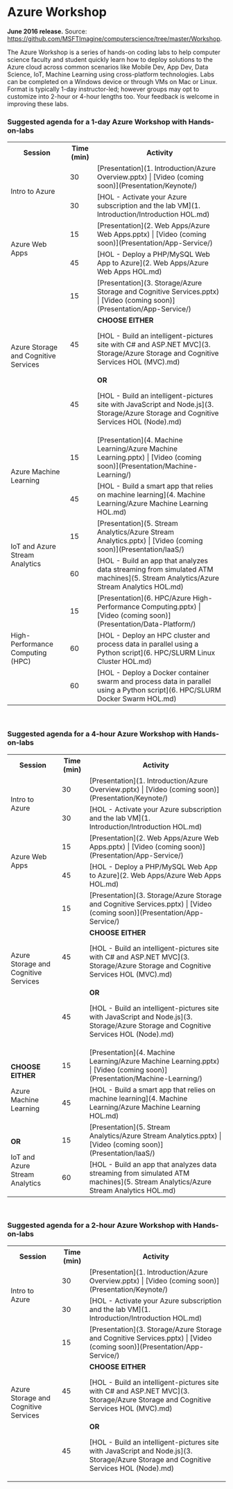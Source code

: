 <html lang="en">
   <head>
      <meta charset="utf-8">
      <meta http-equiv="X-UA-Compatible" content="IE=edge">
      <meta name="viewport" content="width=device-width, initial-scale=1">
      <title>Academic Resources / Azure Workshop</title>
	  <link rel="stylesheet" href="style.css">
   </head>
   <body id="home">
      <div class="container">
         <div class="jumbotron">
            <h1>Azure Workshop</h1>
            <p><b>June 2016 release.</b> Source: <a href="https://github.com/MSFTImagine/computerscience/tree/master/Workshop">https://github.com/MSFTImagine/computerscience/tree/master/Workshop</a>.</p>
            <p>
            The Azure Workshop is a series of hands-on coding labs to help computer science faculty and student quickly learn how to deploy solutions to the Azure cloud across common scenarios like Mobile Dev, App Dev, Data Science, IoT, Machine Learning using cross-platform technologies. Labs can be completed on a Windows device or through VMs on Mac or Linux. Format is typically 1-day instructor-led; however groups may opt to customize into 2-hour or 4-hour lengths too. Your feedback is welcome in improving these labs.
            </p>
            </div>
         </div>
         <div class="panel panel-default">
            <div class="panel-heading">
               <h3 class="panel-title">Suggested agenda for a 1-day Azure Workshop with Hands-on-labs</h3>
            </div>
            <div class="panel-body">
               <table class="table table-bordered table-hover">
                  <col>
                  <col>
                  <col>
                  <tr>
                     <th>Session</th>
                     <th>Time (min)</th>
                     <th>Activity</th>
                  </tr>
                  <tr>
                     <td rowspan=2>Intro to Azure</td>
                     <td>30</td>
                     <td>[Presentation](1. Introduction/Azure Overview.pptx) | [Video (coming soon)](Presentation/Keynote/)</td>
                  </tr>
                  <tr>
                  <td>30</td>
                  <td>[HOL - Activate your Azure subscription and the lab VM](1. Introduction/Introduction HOL.md)</td>
                  </tr>		
                  <tr>
                     <td rowspan=2>Azure Web Apps</td>
                     <td>15</td>
                     <td>[Presentation](2. Web Apps/Azure Web Apps.pptx) | [Video (coming soon)](Presentation/App-Service/)</td>
                  </tr>
                  <tr>
                     <td>45</td>
                     <td>[HOL - Deploy a PHP/MySQL Web App to Azure](2. Web Apps/Azure Web Apps HOL.md)</td>
                  </tr>
                  <tr>
                     <td rowspan=3>Azure Storage and Cognitive Services</td>
                     <td>15</td>
                     <td>[Presentation](3. Storage/Azure Storage and Cognitive Services.pptx) | [Video (coming soon)](Presentation/App-Service/)</td>
                  </tr>
                  <tr>
                     <td>45</td>
                     <td><b>CHOOSE EITHER</b><p><p>[HOL - Build an intelligent-pictures site with C# and ASP.NET MVC](3. Storage/Azure Storage and Cognitive Services HOL (MVC).md) </td>
                  </tr>
				  <tr>
					<td>45</td>
					<td><b>OR</b><p><p>[HOL - Build an intelligent-pictures site with JavaScript and Node.js](3. Storage/Azure Storage and Cognitive Services HOL (Node).md)</td>
				  </tr>
                  <tr>
                     <td rowspan=2>Azure Machine Learning</td>
                     <td>15</td>
                     <td>[Presentation](4. Machine Learning/Azure Machine Learning.pptx) | [Video (coming soon)](Presentation/Machine-Learning/)</td>
                  </tr>
                  <tr>
                     <td>45</td>
                     <td>[HOL - Build a smart app that relies on machine learning](4. Machine Learning/Azure Machine Learning HOL.md)</td>
                  </tr>
                  <tr>
                     <td rowspan=2>IoT and Azure Stream Analytics</td>
                     <td>15</td>
                     <td>[Presentation](5. Stream Analytics/Azure Stream Analytics.pptx) | [Video (coming soon)](Presentation/IaaS/)</td>
                  </tr>
                  <tr>
                     <td>60</td>
                     <td>[HOL - Build an app that analyzes data streaming from simulated ATM machines](5. Stream Analytics/Azure Stream Analytics HOL.md)</td>
                  </tr>
                  <tr>
                     <td rowspan=3>High-Performance Computing (HPC)</td>
                     <td>15</td>
                     <td>[Presentation](6. HPC/Azure High-Performance Computing.pptx) | [Video (coming soon)](Presentation/Data-Platform/)</td>
                  </tr>
                  <tr>
                     <td>60</td>
                     <td>[HOL - Deploy an HPC cluster and process data in parallel using a Python script](6. HPC/SLURM Linux Cluster HOL.md)</td>
                  </tr>
                  <tr>
                     <td>60</td>
                     <td>[HOL - Deploy a Docker container swarm and process data in parallel using a Python script](6. HPC/SLURM Docker Swarm HOL.md)</td>
                  </tr>
               </table>
            </div>
                     <div class="panel panel-default">
            <div class="panel-heading">
               <br><h3 class="panel-title">Suggested agenda for a 4-hour Azure Workshop with Hands-on-labs</h3>
            </div>
            <div class="panel-body">
               <table class="table table-bordered table-hover">
                  <col>
                  <col>
                  <col>
                  <tr>
                     <th>Session</th>
                     <th>Time (min)</th>
                     <th>Activity</th>
                  </tr>
                  <tr>
                     <td rowspan=2>Intro to Azure</td>
                     <td>30</td>
                     <td>[Presentation](1. Introduction/Azure Overview.pptx) | [Video (coming soon)](Presentation/Keynote/)</td>
                  </tr>
                  <tr>
                  <td>30</td>
                  <td>[HOL - Activate your Azure subscription and the lab VM](1. Introduction/Introduction HOL.md)</td>
                  </tr>		
                  <tr>
                     <td rowspan=2>Azure Web Apps</td>
                     <td>15</td>
                     <td>[Presentation](2. Web Apps/Azure Web Apps.pptx) | [Video (coming soon)](Presentation/App-Service/)</td>
                  </tr>
                  <tr>
                     <td>45</td>
                     <td>[HOL - Deploy a PHP/MySQL Web App to Azure](2. Web Apps/Azure Web Apps HOL.md)</td>
                  </tr>
                  <tr>
                     <td rowspan=3>Azure Storage and Cognitive Services</td>
                     <td>15</td>
                     <td>[Presentation](3. Storage/Azure Storage and Cognitive Services.pptx) | [Video (coming soon)](Presentation/App-Service/)</td>
                  </tr>
                  <tr>
                     <td>45</td>
                     <td><b>CHOOSE EITHER</b><p><p>[HOL - Build an intelligent-pictures site with C# and ASP.NET MVC](3. Storage/Azure Storage and Cognitive Services HOL (MVC).md)</td>
                  </tr>
				  <tr>
					<td>45</td>
					<td><b>OR</b><p><p>[HOL - Build an intelligent-pictures site with JavaScript and Node.js](3. Storage/Azure Storage and Cognitive Services HOL (Node).md)</td>
				  </tr>
                  <tr>
                     <td rowspan=2><p><p><b>CHOOSE EITHER</b></p></p>Azure Machine Learning</td>
                     <td>15</td>
                     <td>[Presentation](4. Machine Learning/Azure Machine Learning.pptx) | [Video (coming soon)](Presentation/Machine-Learning/)</td>
                  </tr>
                  <tr>
                     <td>45</td>
                     <td>[HOL - Build a smart app that relies on machine learning](4. Machine Learning/Azure Machine Learning HOL.md)</td>
                  </tr>
                  <tr>
                     <td rowspan=2><p><p><b>OR</b></p></p>IoT and Azure Stream Analytics</td>
                     <td>15</td>
                     <td>[Presentation](5. Stream Analytics/Azure Stream Analytics.pptx) | [Video (coming soon)](Presentation/IaaS/)</td>
                  </tr>
                  <tr>
                     <td>60</td>
                     <td>[HOL - Build an app that analyzes data streaming from simulated ATM machines](5. Stream Analytics/Azure Stream Analytics HOL.md)</td>
                  </tr>
               </table>
            </div>
                     <div class="panel panel-default">
            <div class="panel-heading">
               <br><h3 class="panel-title">Suggested agenda for a 2-hour Azure Workshop with Hands-on-labs</h3>
            </div>
            <div class="panel-body">
               <table class="table table-bordered table-hover">
                  <col>
                  <col>
                  <col>
                  <tr>
                     <th>Session</th>
                     <th>Time (min)</th>
                     <th>Activity</th>
                  </tr>
                  <tr>
                     <td rowspan=2>Intro to Azure</td>
                     <td>30</td>
                     <td>[Presentation](1. Introduction/Azure Overview.pptx) | [Video (coming soon)](Presentation/Keynote/)</td>
                  </tr>
                  <tr>
                  <td>30</td>
                  <td>[HOL - Activate your Azure subscription and the lab VM](1. Introduction/Introduction HOL.md)</td>
                  </tr>		
                  <tr>
                     <td rowspan=3>Azure Storage and Cognitive Services</td>
                     <td>15</td>
                     <td>[Presentation](3. Storage/Azure Storage and Cognitive Services.pptx) | [Video (coming soon)](Presentation/App-Service/)</td>
                  </tr>
                  <tr>
                     <td>45</td>
                     <td><b>CHOOSE EITHER</b><p><p>[HOL - Build an intelligent-pictures site with C# and ASP.NET MVC](3. Storage/Azure Storage and Cognitive Services HOL (MVC).md)</td>
                  </tr>
				  <tr>
					<td>45</td>
					<td><b>OR</b><p><p>[HOL - Build an intelligent-pictures site with JavaScript and Node.js](3. Storage/Azure Storage and Cognitive Services HOL (Node).md)</td>
				  </tr>
               </table>
            </div>
         </div>
      </div>
   </body>
</html>
